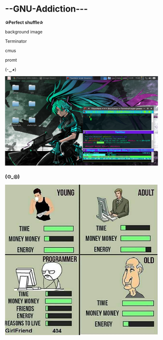 # --GNU-Addiction---
 
 **✰Perfect shuffle✰**

background image 

Terminator

cmus

promt

(-‿◕)


![screenshotdesk](desktop_screenshots/addiction.png)

### (⊙_◎) 

![imagefunny](images/pro.jpg)

